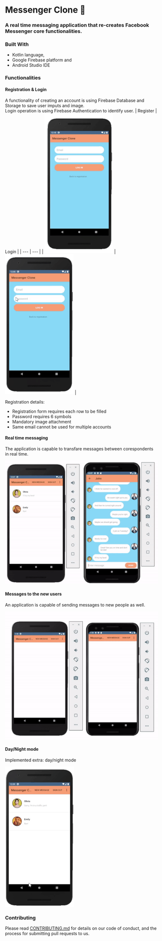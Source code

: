 # Messenger Clone 💬

### A real time messaging application that re-creates Facebook Messenger core functionalities.

### Built With 
* Kotlin language,
* Google Firebase platform and
* Android Studio IDE

### Functionalities

#### Registration & Login
A functionality of creating an account is using Firebase Database and Storage to save user imputs and image.  
Login operation is using Firebase Authentication to identify user.
| Register | Login |
| --- | --- |
| ![register.gif](/readme-visuals/register.gif) | ![login.gif](/readme-visuals/login.gif) |

Registration details:
* Registration form requires each row to be filled
* Password requires 6 symbols
* Mandatory image attachment
* Same email cannot be used for multiple accounts

#### Real time messaging

The application is capable to transfare messages between corespondents in real time.

![chat.gif](/readme-visuals/chat.gif)

#### Messages to the new users

An application is capable of sending messages to new people as well.

![newMessage.gif](/readme-visuals/newMessage.gif)

#### Day/Night mode

Implemented extra: day/night mode

![day-night.gif](/readme-visuals/day-night.gif)

### Contributing

Please read [CONTRIBUTING.md](https://gist.github.com/PurpleBooth/b24679402957c63ec426) for details on our code of conduct, and the process for submitting pull requests to us.


